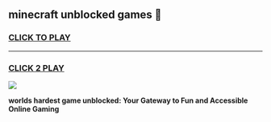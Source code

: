 
## minecraft unblocked games 👋
<h3>
<a href="https://premium.freeplayer.one?title=minecraft_unblocked_games&ref=13F">CLICK TO PLAY</a></h3>
<hr>

<h3>
<a href="https://premium.freeplayer.one?title=minecraft_unblocked_games&ref=13F">CLICK 2 PLAY</a>
  
</h3>

<a href="https://premium.freeplayer.one?title=minecraft_unblocked_games&ref=12F/"><img src="https://clearcache.store/games.png"></a>


**worlds hardest game unblocked: Your Gateway to Fun and Accessible Online Gaming**
